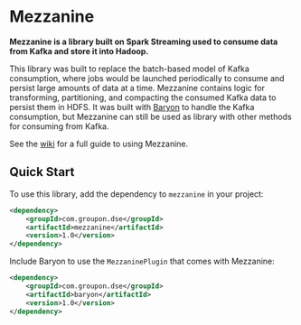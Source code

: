 # Mezzanine
**Mezzanine is a library built on Spark Streaming used to consume data from Kafka and store it into Hadoop.**

This library was built to replace the batch-based model of Kafka consumption, where jobs would be launched periodically to consume and persist large amounts of data at a time. Mezzanine contains logic for transforming, partitioning, and compacting the consumed Kafka data to persist them in HDFS. It was built with [Baryon](https://github.com/groupon/baryon) to handle the Kafka consumption, but Mezzanine can still be used as library with other methods for consuming from Kafka.

See the [wiki](https://github.com/groupon/mezzanine/wiki) for a full guide to using Mezzanine.

## Quick Start
To use this library, add the dependency to `mezzanine` in your project:
```xml
<dependency>
    <groupId>com.groupon.dse</groupId>
    <artifactId>mezzanine</artifactId>
    <version>1.0</version>
</dependency>
```

Include Baryon to use the `MezzaninePlugin` that comes with Mezzanine:
```xml
<dependency>
    <groupId>com.groupon.dse</groupId>
    <artifactId>baryon</artifactId>
    <version>1.0</version>
</dependency>
```

